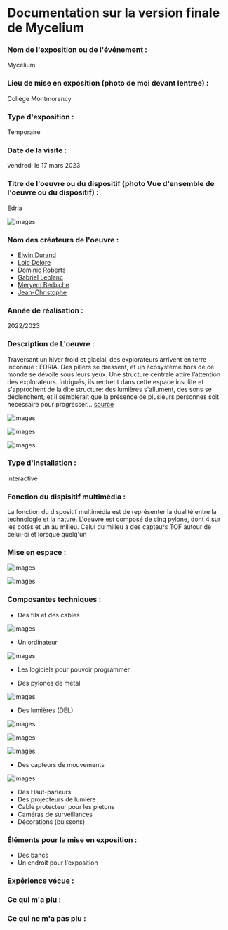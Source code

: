 # Documentation sur la version finale de Mycelium


### Nom de l'exposition ou de l'événement :
Mycelium

### Lieu de mise en exposition (photo de moi devant lentree) :
Collège Montmorency

### Type d'exposition :
Temporaire

### Date de la visite :
vendredi le 17 mars 2023

### Titre de l'oeuvre ou du dispositif (photo Vue d'ensemble de l'oeuvre ou du dispositif) :
Edria

![images](media/Mycelium_Edria_Vue_Ensemble.jpg)

### Nom des créateurs de l'oeuvre :
* [Elwin Durand](https://tim-montmorency.com/2023/projets/EDRIA/docs/web/journal_1.html)
* [Loic Delore](https://tim-montmorency.com/2023/projets/EDRIA/docs/web/journal_2.html)
* [Dominic Roberts](https://tim-montmorency.com/2023/projets/EDRIA/docs/web/journal_3.html)
* [Gabriel Leblanc](https://tim-montmorency.com/2023/projets/EDRIA/docs/web/journal_4.html)
* [Meryem Berbiche](https://tim-montmorency.com/2023/projets/EDRIA/docs/web/journal_5.html)
* [Jean-Christophe](https://tim-montmorency.com/2023/projets/EDRIA/docs/web/journal_6.html)

### Année de réalisation :
2022/2023 

### Description de L'oeuvre :
Traversant un hiver froid et glacial, des explorateurs arrivent en terre inconnue : EDRIA. Des piliers se dressent, et un écosystème hors de ce monde se dévoile sous leurs yeux. Une structure centrale attire l’attention des explorateurs. Intrigués, ils rentrent dans cette espace insolite et s'approchent de la dite structure: des lumières s'allument, des sons se déclenchent, et il semblerait que la présence de plusieurs personnes soit nécessaire pour progresser...
[source](https://tim-montmorency.com/2023/projets/EDRIA/docs/web/index.html)

![images](media/Mycelium_Edria_Vue_Ensemble.jpg)

![images](media/Mycelium_Edria_Vue_Gauche.jpg)

![images](media/Mycelium_Edria_Vue_Droite.jpg)


### Type d'installation :
interactive

### Fonction du dispisitif multimédia :
La fonction du dispositif multimédia est de représenter la dualité entre la technologie et la nature. L'oeuvre est composé de cinq pylone, dont 4 sur les cotés et un au milieu. Celui du milieu a des capteurs TOF autour de celui-ci et lorsque quelq'un

### Mise en espace :

![images](media/Mycelium_Edria_Vue_Ensemble.jpg)

![images](media/Mycelium_Edria_Plan.jpeg)

### Composantes techniques :
* Des fils et des cables 

![images](media/Mycelium_Edria_Composantes_Cables.jpg)

* Un ordinateur

![images](media/Mycelium_Edria_Composantes_Ordinateur.jpg)

* Les logiciels pour pouvoir programmer


* Des pylones de métal

![images](media/Mycelium_Edria_Vue_Ensemble.jpg)

* Des lumières (DEL)

![images](media/Mycelium_Edria_Composantes_DEL_1.jpg)


![images](media/Mycelium_Edria_Composantes_DEL_2.jpg)


![images](media/Mycelium_Edria_Composantes_DEL_3.jpg)


* Des capteurs de mouvements 

![images](media/Mycelium_Edria_Composantes_CapteurTOF.jpg)

* Des Haut-parleurs
* Des projecteurs de lumiere
* Cable protecteur pour les pietons
*  Caméras de surveillances
*  Décorations (buissons)

### Éléments pour la mise en exposition :
* Des bancs
* Un endroit pour l'exposition

### Expérience vécue :

### Ce qui m'a plu :

### Ce qui ne m'a pas plu :
